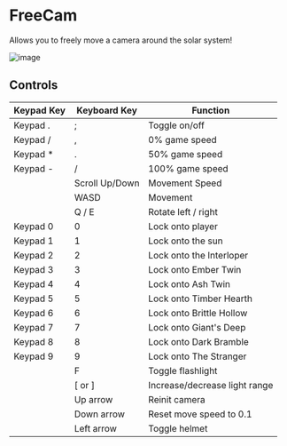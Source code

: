 # FreeCam

Allows you to freely move a camera around the solar system!

![image](https://user-images.githubusercontent.com/22628069/193505038-bd1545e2-8d62-4758-aa81-ed388e10368b.png)

## Controls

| **Keypad Key** | **Keyboard Key** | **Function** |
|---|---|---|
| Keypad . | ; | Toggle on/off  |
| Keypad / | , | 0% game speed  |
| Keypad * | . | 50% game speed  |
| Keypad - | /  | 100% game speed  |
|  | Scroll Up/Down | Movement Speed |
|  | WASD | Movement |
|  | Q / E | Rotate left / right |
| Keypad 0 | 0 | Lock onto player |
| Keypad 1 | 1 | Lock onto the sun |
| Keypad 2 | 2 | Lock onto the Interloper |
| Keypad 3 | 3 | Lock onto Ember Twin |
| Keypad 4 | 4 | Lock onto Ash Twin |
| Keypad 5 | 5 | Lock onto Timber Hearth |
| Keypad 6 | 6 | Lock onto Brittle Hollow |
| Keypad 7 | 7 | Lock onto Giant's Deep |
| Keypad 8 | 8 | Lock onto Dark Bramble |
| Keypad 9 | 9 | Lock onto The Stranger |
|  | F | Toggle flashlight |
|  | [ or ] | Increase/decrease light range |
|  | Up arrow | Reinit camera |
|  | Down arrow | Reset move speed to 0.1 |
|  | Left arrow | Toggle helmet |
